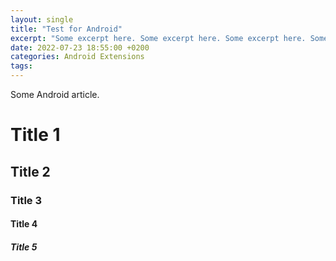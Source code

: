 ```yaml
---
layout: single
title: "Test for Android"
excerpt: "Some excerpt here. Some excerpt here. Some excerpt here. Some excerpt here. Some excerpt here."
date: 2022-07-23 18:55:00 +0200
categories: Android Extensions
tags:
---
```

Some Android article.

# Title 1

## Title 2

### Title 3

#### Title 4

##### Title 5

